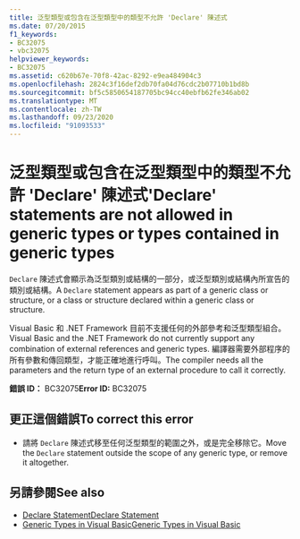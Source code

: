 ```yaml
---
title: 泛型類型或包含在泛型類型中的類型不允許 'Declare' 陳述式
ms.date: 07/20/2015
f1_keywords:
- BC32075
- vbc32075
helpviewer_keywords:
- BC32075
ms.assetid: c620b67e-70f8-42ac-8292-e9ea484904c3
ms.openlocfilehash: 2824c3f16def2db70fa04d76cdc2b07710b1bd8b
ms.sourcegitcommit: bf5c5850654187705bc94cc40ebfb62fe346ab02
ms.translationtype: MT
ms.contentlocale: zh-TW
ms.lasthandoff: 09/23/2020
ms.locfileid: "91093533"
---
```

# <a name="declare-statements-are-not-allowed-in-generic-types-or-types-contained-in-generic-types"></a><span data-ttu-id="dd698-102">泛型類型或包含在泛型類型中的類型不允許 'Declare' 陳述式</span><span class="sxs-lookup"><span data-stu-id="dd698-102">'Declare' statements are not allowed in generic types or types contained in generic types</span></span>

<span data-ttu-id="dd698-103">`Declare` 陳述式會顯示為泛型類別或結構的一部分，或泛型類別或結構內所宣告的類別或結構。</span><span class="sxs-lookup"><span data-stu-id="dd698-103">A `Declare` statement appears as part of a generic class or structure, or a class or structure declared within a generic class or structure.</span></span>  
  
 <span data-ttu-id="dd698-104">Visual Basic 和 .NET Framework 目前不支援任何的外部參考和泛型類型組合。</span><span class="sxs-lookup"><span data-stu-id="dd698-104">Visual Basic and the .NET Framework do not currently support any combination of external references and generic types.</span></span> <span data-ttu-id="dd698-105">編譯器需要外部程序的所有參數和傳回類型，才能正確地進行呼叫。</span><span class="sxs-lookup"><span data-stu-id="dd698-105">The compiler needs all the parameters and the return type of an external procedure to call it correctly.</span></span>  
  
 <span data-ttu-id="dd698-106">**錯誤 ID：** BC32075</span><span class="sxs-lookup"><span data-stu-id="dd698-106">**Error ID:** BC32075</span></span>  
  
## <a name="to-correct-this-error"></a><span data-ttu-id="dd698-107">更正這個錯誤</span><span class="sxs-lookup"><span data-stu-id="dd698-107">To correct this error</span></span>  
  
- <span data-ttu-id="dd698-108">請將 `Declare` 陳述式移至任何泛型類型的範圍之外，或是完全移除它。</span><span class="sxs-lookup"><span data-stu-id="dd698-108">Move the `Declare` statement outside the scope of any generic type, or remove it altogether.</span></span>  
  
## <a name="see-also"></a><span data-ttu-id="dd698-109">另請參閱</span><span class="sxs-lookup"><span data-stu-id="dd698-109">See also</span></span>

- [<span data-ttu-id="dd698-110">Declare Statement</span><span class="sxs-lookup"><span data-stu-id="dd698-110">Declare Statement</span></span>](../language-reference/statements/declare-statement.md)
- [<span data-ttu-id="dd698-111">Generic Types in Visual Basic</span><span class="sxs-lookup"><span data-stu-id="dd698-111">Generic Types in Visual Basic</span></span>](../programming-guide/language-features/data-types/generic-types.md)
